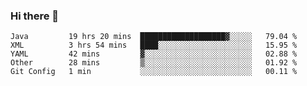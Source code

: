 ### Hi there 👋

<!--
**urzz/urzz** is a ✨ _special_ ✨ repository because its `README.md` (this file) appears on your GitHub profile.

Here are some ideas to get you started:

- 🔭 I’m currently working on ...
- 🌱 I’m currently learning ...
- 👯 I’m looking to collaborate on ...
- 🤔 I’m looking for help with ...
- 💬 Ask me about ...
- 📫 How to reach me: ...
- 😄 Pronouns: ...
- ⚡ Fun fact: ...
-->

<!--START_SECTION:waka-->
```text
Java         19 hrs 20 mins  ███████████████████▓░░░░░   79.04 % 
XML          3 hrs 54 mins   ████░░░░░░░░░░░░░░░░░░░░░   15.95 % 
YAML         42 mins         ▓░░░░░░░░░░░░░░░░░░░░░░░░   02.88 % 
Other        28 mins         ▒░░░░░░░░░░░░░░░░░░░░░░░░   01.92 % 
Git Config   1 min           ░░░░░░░░░░░░░░░░░░░░░░░░░   00.11 % 
```
<!--END_SECTION:waka-->
